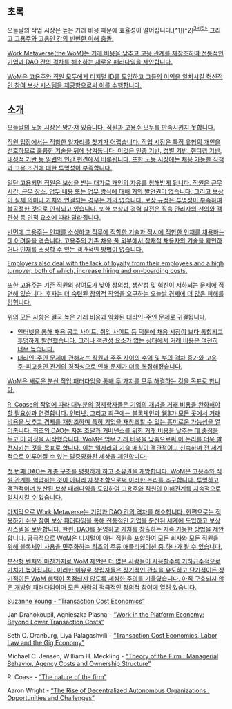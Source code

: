 

## 초록

오늘날의 작업 시장은 높은 거래 비용 때문에 효율성이 떨어집니다.\[^1\]\[^2\]<sup id="fnref:3"><a href="#fn:3" class="footnote-ref">3</5></sup> 그리고 고용주와 고용인 간의 빈번한 이해 충돌.</p> 

<p spaces-before="0">
  Work Metaverse(the WoM)는 거래 비용을 낮추고 고용 관계를 재창조하여 전통적인 기업과 DAO 간의 격차를 해소하는 새로운 패러다임을 제안합니다.
</p>

<p spaces-before="0">
  WoM은 고용주와 직원 모두에게 디지털 ID를 도입하고 그들의 이익을 일치시킬 혁신적인 참여 보상 시스템을 제공함으로써 이를 수행합니다.
</p>

<h2 spaces-before="0">
  소개
</h2>

<p spaces-before="0">
  오늘날의 노동 시장은 망가져 있습니다. 직원과 고용주 모두를 만족시키지 못합니다.
</p>

<p spaces-before="0">
  직원 입장에서는 적합한 일자리를 찾기가 어렵습니다. 직업 시장은 특정 유형의 개인을 선호하므로 훌륭한 기술을 뒤에 남겨둡니다. 이것은 인종 기반, 성별 기반, 핸디캡 기반, 내성적 기반 등 일련의 인간 편견에서 비롯됩니다. 또한 노동 시장에는 채용 가능한 직책과 고용 조건에 대한 투명성이 부족합니다.
</p>

<p spaces-before="0">
  일단 고용되면 직원은 보상을 받는 대가로 개인의 자유를 침해받게 됩니다. 직원은 근무 시간, 근무 장소, 업무 내용 또는 업무 방식에 대해 거의 발언권이 없습니다. 그리고 보상이 실제 의미나 가치와 연결되는 경우는 거의 없습니다. 보상 규정은 투명성이 부족하여 불공정한 것으로 인식되고 있습니다. 또한 보상과 경력 발전은 직속 관리자의 선의와 객관성 등 인적 요소에 따라 달라집니다.
</p>

<p spaces-before="0">
  반면에 고용주는 인재를 소싱하고 직무에 적합한 기술과 적시에 적합한 인재를 채용하는 데 어려움을 겪습니다. 고용주의 기존 채용 풀 외부에서 잠재적 채용자의 기술을 확인하거나 인재를 소싱할 수 있는 객관적인 방법이 없습니다.
</p>

<p spaces-before="0">
  Employers also deal with the lack of loyalty from their employees and a high turnover, both of which, increase hiring and on-boarding costs.
</p>

<p spaces-before="0">
  또한 고용주는 기존 직원의 참여도가 낮아 창의성, 생산성 및 혁신이 저하되는 문제에 직면해 있습니다. 후자는 더 숙련된 창의적 작업을 요구하는 오늘날 경제에 더 많은 피해를 입힙니다.
</p>

<p spaces-before="0">
  위의 모든 사항은 결국 높은 거래 비용과 악화된 대리인-주인 문제<fnref target="4" />로 귀결됩니다.
</p>

<ul>
  <li>
    인터넷을 통해 채용 공고 사이트, 취업 사이트 등 덕분에 채용 시장이 보다 통합되고 투명하게 발전했습니다. 그러나 객관성 요소가 없는 상태에서 거래 비용은 여전히 너무 높습니다.
  </li>
  <li>
    대리인-주인 문제에 관해서는 직원과 주주 사이의 수익 및 부의 격차 증가와 고용주-피고용인 관계의 경직성으로 인해 문제가 더욱 복잡해졌습니다.
  </li>
</ul>

<p spaces-before="0">
  WoM은 새로운 분산 작업 패러다임을 통해 두 가지를 모두 해결하는 것을 목표로 합니다.
</p>

<p spaces-before="0">
  R. Coase의 작업<fnref target="5" />에 따라 대부분의 경제학자들은 기업의 개념을 거래 비용을 완화해야 할 필요성과 연결합니다. 인터넷, 그리고 최근에는 블록체인과 웹3가 모든 곳에서 거래 비용을 낮추고 경제를 재창조하며 특히 기업을 재창조할 수 있는 흥미로운 가능성을 열어줍니다. 최초의 DAO<fnref target="6" />는 자본 조달과 거버넌스를 위한 거래 비용을 낮추는 데 중점을 두고 이 과정을 시작했습니다. WoM은 업무 거래 비용을 낮춤으로써 이 논리를 더욱 발전시키는 것을 목표로 합니다. 이는 일자리와 기술 매칭이 객관적이고 신속하며 전 세계적으로 이루어질 수 있는 탈중앙화된 세상을 제안합니다.
</p>

<p spaces-before="0">
  첫 번째 DAO는 계층 구조를 평평하게 하고 소유권을 개방합니다. WoM은 고용주와 직원 관계를 억압하는 것이 아니라 재창조함으로써 이러한 논리를 추구합니다. 투명하고 객관적이며 분산된 보상 패러다임을 도입하여 고용주와 직원의 이해관계를 지속적으로 일치시킬 수 있습니다.
</p>

<p spaces-before="0">
  마지막으로 Work Metaverse는 기업과 DAO 간의 격차를 해소합니다. 한편으로는 적용하기 쉬운 참여 보상 패러다임을 통해 전통적인 기업을 분산된 세계에 도입하고 보상 시스템을 보완합니다. 한편, DAO를 운영하고 가치를 창출하는 지속 가능한 방법을 제안합니다. 궁극적으로 WoM은 디지털이 아닌 직원을 포함하여 모든 회사와 모든 직원을 위해 블록체인 사용을 민주화하는 최초의 주류 애플리케이션 중 하나가 될 수 있습니다.
</p>

<p spaces-before="0">
  분산형 벤처와 마찬가지로 WoM 제안은 더 많은 사람들이 사용할수록 기하급수적으로 가치가 높아집니다. 이러한 이유로 창립자들은 장기적인 관심을 유도하고 단기적이든 장기적이든 WoM 혜택이 독점되지 않도록 세심한 주의를 기울였습니다. 아직 구축되지 않은 개방형 패러다임이며 모든 사람의 적극적인 창의적 참여에 열려 있습니다.
</p>

<footnotes>
  <fn name="1" spaces-before="0">
    <p spaces-before="0">
      Suzanne Young - <a href="https://www.academia.edu/24703426/Transaction_Cost_Economics">“Transaction Cost Economics”</a>
    </p>
  </fn>
  
  <fn name="2" spaces-before="0">
    <p spaces-before="0">
      Jan Drahokoupil, Agnieszka Piasna - <a href="https://www.intereconomics.eu/contents/year/2017/number/6/article/work-in-the-platform-economy-beyond-lower-transaction-costs.html">“Work in the Platform Economy: Beyond Lower Transaction Costs”</a>
    </p>
  </fn>
  
  <fn name="3" spaces-before="0">
    <p spaces-before="0">
      Seth C. Oranburg, Liya Palagashvili - <a href="https://dsc.duq.edu/cgi/viewcontent.cgi?article=1115&context=law-faculty-scholarship">“Transaction Cost Economics, Labor Law and the Gig Economy”</a>
    </p>
  </fn>
  
  <fn name="4" spaces-before="0">
    <p spaces-before="0">
      Michael C. Jensen, William H. Meckling - <a href="https://www.sfu.ca/~wainwrig/Econ400/jensen-meckling.pdf">“Theory of the Firm : Managerial Behavior, Agency Costs and Ownership Structure”</a>
    </p>
  </fn>
  
  <fn name="5" spaces-before="0">
    <p spaces-before="0">
      R. Coase - <a href="http://econdse.org/wp-content/uploads/2014/09/firm-coase.pdf">“The nature of the firm”</a>
    </p>
  </fn>
  
  <fn name="6" spaces-before="0">
    <p spaces-before="0">
      Aaron Wright - <a href="https://stanford-jblp.pubpub.org/pub/rise-of-daos/release/1">“The Rise of Decentralized Autonomous Organizations : Opportunities and Challenges”</a>
    </p>
  </fn>
</footnotes>

